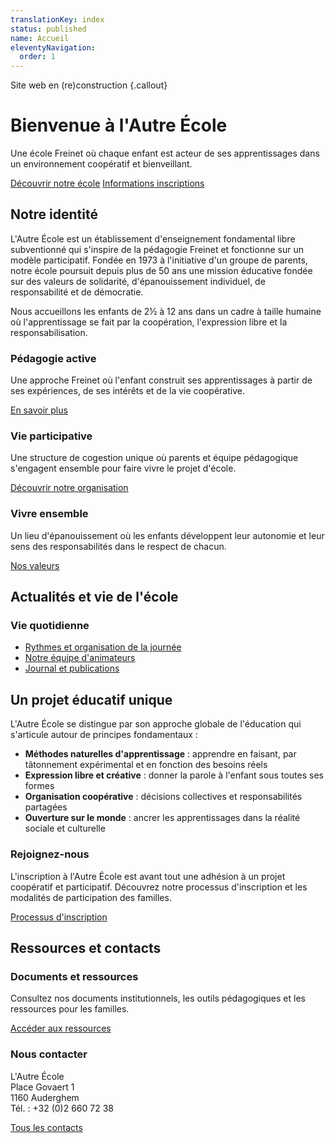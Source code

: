 ```yaml
---
translationKey: index
status: published
name: Accueil
eleventyNavigation:
  order: 1
---
```

Site web en (re)construction {.callout}

<!--
<div class="prose box">

- Présentation générale de l’école
- Projet coopératif, freinet, pour le bien de l’enfant, …
- Belles photos
- Annonces importantes du moment?
- Infographie Freinet

1. historique et valeurs
2. Actus
3. Inscription
4. Equipe et contact
5. Doc parents
6. Vie de l'école
7. Divers ?
</div>
-->

# Bienvenue à l'Autre École

<div class="hero">
  <div class="hero-content">
    <p class="tagline">Une école Freinet où chaque enfant est acteur de ses apprentissages dans un environnement coopératif et bienveillant.</p>
    <p class="hero-buttons cluster">
      <a href="/ecole/" class="button">Découvrir notre école</a>
      <a href="/inscription/" class="button button-accent">Informations inscriptions</a>
    </p>
  </div>
</div>

## Notre identité

L'Autre École est un établissement d'enseignement fondamental libre subventionné qui s'inspire de la pédagogie Freinet et fonctionne sur un modèle participatif. Fondée en 1973 à l'initiative d'un groupe de parents, notre école poursuit depuis plus de 50 ans une mission éducative fondée sur des valeurs de solidarité, d'épanouissement individuel, de responsabilité et de démocratie.

Nous accueillons les enfants de 2½ à 12 ans dans un cadre à taille humaine où l'apprentissage se fait par la coopération, l'expression libre et la responsabilisation.

<div class="featured-boxes">
  <div class="featured-box">
    <h3>Pédagogie active</h3>
    <p>Une approche Freinet où l'enfant construit ses apprentissages à partir de ses expériences, de ses intérêts et de la vie coopérative.</p>
    <p><a href="/pedagogie/" class="read-more">En savoir plus</a></p>
  </div>
  <div class="featured-box">
    <h3>Vie participative</h3>
    <p>Une structure de cogestion unique où parents et équipe pédagogique s'engagent ensemble pour faire vivre le projet d'école.</p>
    <p><a href="/projet-d-etablissement/" class="read-more">Découvrir notre organisation</a></p>
  </div>
  <div class="featured-box">
    <h3>Vivre ensemble</h3>
    <p>Un lieu d'épanouissement où les enfants développent leur autonomie et leur sens des responsabilités dans le respect de chacun.</p>
    <p><a href="/valeurs/" class="read-more">Nos valeurs</a></p>
  </div>
</div>

## Actualités et vie de l'école

  
  <div class="news-sidebar">
    <h3>Vie quotidienne</h3>
    <ul class="news-list">
      <li><a href="/la-vie-de-l-ecole/">Rythmes et organisation de la journée</a></li>
      <li><a href="/equipe/">Notre équipe d'animateurs</a></li>
      <li><a href="/articles/">Journal et publications</a></li>
    </ul>
  </div>
</div>

## Un projet éducatif unique

L'Autre École se distingue par son approche globale de l'éducation qui s'articule autour de principes fondamentaux :

- **Méthodes naturelles d'apprentissage** : apprendre en faisant, par tâtonnement expérimental et en fonction des besoins réels
- **Expression libre et créative** : donner la parole à l'enfant sous toutes ses formes
- **Organisation coopérative** : décisions collectives et responsabilités partagées
- **Ouverture sur le monde** : ancrer les apprentissages dans la réalité sociale et culturelle

<div class="cta-box">
  <h3>Rejoignez-nous</h3>
  <p>L'inscription à l'Autre École est avant tout une adhésion à un projet coopératif et participatif. Découvrez notre processus d'inscription et les modalités de participation des familles.</p>
  <p><a href="/inscription/" class="button">Processus d'inscription</a></p>
</div>

## Ressources et contacts

<div class="resources-contacts">
  <div class="resources-col">
    <h3>Documents et ressources</h3>
    <p>Consultez nos documents institutionnels, les outils pédagogiques et les ressources pour les familles.</p>
    <p><a href="/ressources/" class="button button-outline">Accéder aux ressources</a></p>
  </div>
  
  <div class="contacts-col">
    <h3>Nous contacter</h3>
    <p>L'Autre École<br>Place Govaert 1<br>1160 Auderghem<br>Tél. : +32 (0)2 660 72 38</p>
    <p><a href="/contact/" class="button button-outline">Tous les contacts</a></p>
  </div>
</div>
